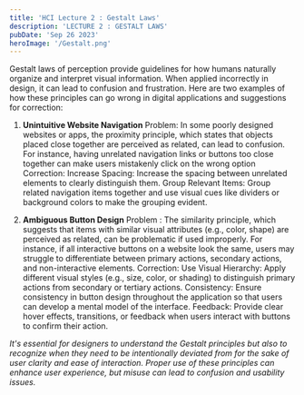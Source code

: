 ```yaml
---
title: 'HCI Lecture 2 : Gestalt Laws'
description: 'LECTURE 2 : GESTALT LAWS'
pubDate: 'Sep 26 2023'
heroImage: '/Gestalt.png'
---
```


Gestalt laws of perception provide guidelines for how humans naturally organize and interpret visual information. When applied incorrectly in design, it can lead to confusion and frustration. Here are two examples of how these principles can go wrong in digital applications and suggestions for correction:

1. **Unintuitive Website Navigation**
Problem: In some poorly designed websites or apps, the proximity principle, which states that objects placed close together are perceived as related, can lead to confusion. For instance, having unrelated navigation links or buttons too close together can make users mistakenly click on the wrong option
Correction:
Increase Spacing: Increase the spacing between unrelated elements to clearly distinguish them.
Group Relevant Items: Group related navigation items together and use visual cues like dividers or background colors to make the grouping evident.

2. **Ambiguous Button Design**
Problem : The similarity principle, which suggests that items with similar visual attributes (e.g., color, shape) are perceived as related, can be problematic if used improperly. For instance, if all interactive buttons on a website look the same, users may struggle to differentiate between primary actions, secondary actions, and non-interactive elements.
Correction:
Use Visual Hierarchy: Apply different visual styles (e.g., size, color, or shading) to distinguish primary actions from secondary or tertiary actions.
Consistency: Ensure consistency in button design throughout the application so that users can develop a mental model of the interface.
Feedback: Provide clear hover effects, transitions, or feedback when users interact with buttons to confirm their action.


_It's essential for designers to understand the Gestalt principles but also to recognize when they need to be intentionally deviated from for the sake of user clarity and ease of interaction. Proper use of these principles can enhance user experience, but misuse can lead to confusion and usability issues._

